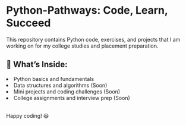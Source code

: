 <h1>Python-Pathways: Code, Learn, Succeed</h1>
<P>This repository contains Python code, exercises, and projects that I am working on for my college studies and placement preparation.</P>

<h2>📂 What’s Inside:</h2>
<li>Python basics and fundamentals</li>
<li>Data structures and algorithms (Soon)</li>
<li>Mini projects and coding challenges (Soon)</li>
<li>College assignments and interview prep (Soon)</li>
<br>
<p>Happy coding! 😃</p>
